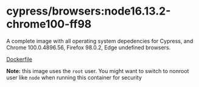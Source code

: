 <!--
WARNING: this file was autogenerated by generate-browser-image.js using

    yarn add:browser -- 16.13.2 --chrome=100.0.4896.56 --firefox=98.0.2
-->

# cypress/browsers:node16.13.2-chrome100-ff98

A complete image with all operating system depedencies for Cypress, and Chrome 100.0.4896.56, Firefox 98.0.2, Edge undefined browsers.

[Dockerfile](Dockerfile)

**Note:** this image uses the `root` user. You might want to switch to nonroot user like `node` when running this container for security
